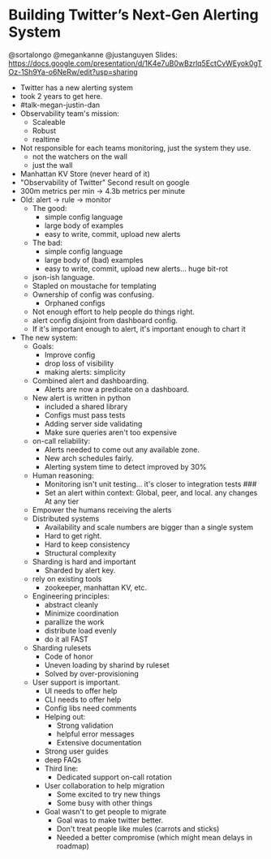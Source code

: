 # Building Twitter’s Next-Gen Alerting System

@sortalongo @megankanne @justanguyen
Slides: https://docs.google.com/presentation/d/1K4e7uB0wBzrlq5EctCvWEyok0gTOz-1Sh9Ya-o6NeRw/edit?usp=sharing

* Twitter has a new alerting system
* took 2 years to get here.
* #talk-megan-justin-dan
* Observability team's mission:
    * Scaleable
    * Robust
    * realtime
* Not responsible for each teams monitoring, just the system they use.
    * not the watchers on the wall
    * just the wall
* Manhattan KV Store (never heard of it)
* "Observability of Twitter" Second result on google
* 300m metrics per min -> 4.3b metrics per minute
* Old: alert -> rule -> monitor
    * The good:
        * simple config language
        * large body of examples
        * easy to write, commit, upload new alerts
    * The bad:
        * simple config language
        * large body of (bad) examples
        * easy to write, commit, upload new alerts... huge bit-rot
    * json-ish language.
    * Stapled on moustache for templating
    * Ownership of config was confusing.
        * Orphaned configs
    * Not enough effort to help people do things right.
    * alert config disjoint from dashboard config.
    * If it's important enough to alert, it's important enough to chart it
* The new system:
    * Goals:
        * Improve config
        * drop loss of visibility
        * making alerts: simplicity
    * Combined alert and dashboarding.
        * Alerts are now a predicate on a dashboard.
    * New alert is written in python
        * included a shared library
        * Configs must pass tests
        * Adding server side validating
        * Make sure queries aren't too expensive
    * on-call reliability:
        * Alerts needed to come out any available zone.
        * New arch schedules fairly.
        * Alerting system time to detect improved by 30%
    * Human reasoning:
        * Monitoring isn't unit testing... it's closer to integration tests ###
        * Set an alert within context: Global, peer, and local.  any changes
          At any tier
    * Empower the humans receiving the alerts
    * Distributed systems
        * Availability and scale numbers are bigger than a single system
        * Hard to get right.
        * Hard to keep consistency
        * Structural complexity
    * Sharding is hard and important
        * Sharded by alert key.
    * rely on existing tools
        * zookeeper, manhattan KV, etc.
    * Engineering principles:
        * abstract cleanly
        * Minimize coordination
        * parallize the work
        * distribute load evenly
        * do it all FAST
    * Sharding rulesets
        * Code of honor
        * Uneven loading by sharind by ruleset
        * Solved by over-provisioning
    * User support is important.
        * UI needs to offer help
        * CLI needs to offer help
        * Config libs need comments
        * Helping out:
            * Strong validation
            * helpful error messages
            * Extensive documentation
        * Strong user guides
        * deep FAQs
        * Third line:
            * Dedicated support on-call rotation
        * User collaboration to help migration
            * Some excited to try new things
            * Some busy with other things
        * Goal wasn't to get people to migrate
            * Goal was to make twitter better.
            * Don't treat people like mules (carrots and sticks)
            * Needed a better compromise (which might mean delays in roadmap)
